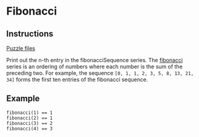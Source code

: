 # Fibonacci

## Instructions

[Puzzle files](.)

Print out the n-th entry in the fibonacciSequence series. The
[fibonacci](https://en.wikipedia.org/wiki/Fibonacci_number) series is an
ordering of numbers where each number is the sum of the preceding two.
For example, the sequence `[0, 1, 1, 2, 3, 5, 8, 13, 21, 34]` forms
the first ten entries of the fibonacci sequence.

## Example

```
fibonacci(1) == 1
fibonacci(2) == 1
fibonacci(3) == 2
fibonacci(4) == 3
```

